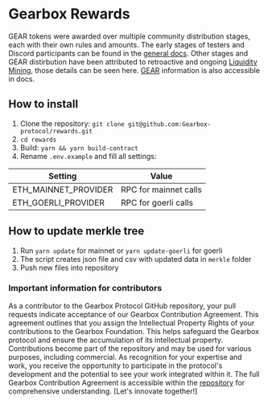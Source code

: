 # Gearbox Rewards

GEAR tokens were awarded over multiple community distribution stages, each with their own rules and amounts. The early stages of testers and Discord participants can be found in the [general docs](https://docs.gearbox.finance/overview/launch-phases). Other stages and GEAR distirbution have been attributed to retroactive and ongoing [Liquidity Mining](https://gov.gearbox.fi/t/gip-22-gearbox-v2-liquidity-mining-programs/1550), those details can be seen here. [GEAR](https://docs.gearbox.finance/gear-token/gear-overview) information is also accessible in docs.

## How to install

1. Clone the repository: `git clone git@github.com:Gearbox-protocol/rewards.git`
2. `cd rewards`
3. Build: `yarn && yarn build-contract`
4. Rename `.env.example` and fill all settings:

| Setting              | Value                 |
| -------------------- | --------------------- |
| ETH_MAINNET_PROVIDER | RPC for mainnet calls |
| ETH_GOERLI_PROVIDER  | RPC for goerli calls  |

## How to update merkle tree

1. Run `yarn update` for mainnet or `yarn update-goerli` for goerli
2. The script creates json file and csv with updated data in `merkle` folder
3. Push new files into repository

### Important information for contributors

As a contributor to the Gearbox Protocol GitHub repository, your pull requests indicate acceptance of our Gearbox Contribution Agreement. This agreement outlines that you assign the Intellectual Property Rights of your contributions to the Gearbox Foundation. This helps safeguard the Gearbox protocol and ensure the accumulation of its intellectual property. Contributions become part of the repository and may be used for various purposes, including commercial. As recognition for your expertise and work, you receive the opportunity to participate in the protocol's development and the potential to see your work integrated within it. The full Gearbox Contribution Agreement is accessible within the [repository](/ContributionAgreement) for comprehensive understanding. [Let's innovate together!]
